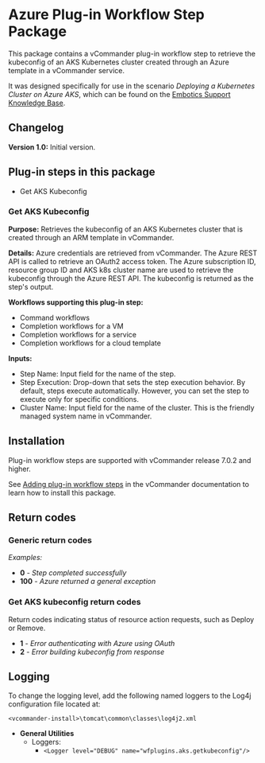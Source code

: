 # Azure Plug-in Workflow Step Package

This package contains a vCommander plug-in workflow step to retrieve the kubeconfig of an AKS Kubernetes cluster created through an Azure template in a vCommander service. 

It was designed specifically for use in the scenario *Deploying a Kubernetes Cluster on Azure AKS*, which can be found on the [Embotics Support Knowledge Base](https://support.embotics.com/support/home).

## Changelog

**Version 1.0:** Initial version.

## Plug-in steps in this package
+ Get AKS Kubeconfig

### Get AKS Kubeconfig
**Purpose:** Retrieves the kubeconfig of an AKS Kubernetes cluster that is created through an ARM template in vCommander.

**Details:** Azure credentials are retrieved from vCommander. The Azure REST API is called to retrieve an OAuth2 access token. The Azure subscription ID, resource group ID and AKS k8s cluster name are used to retrieve the kubeconfig through the Azure REST API. The kubeconfig is returned as the step's output.

**Workflows supporting this plug-in step:**

 * Command workflows
 * Completion workflows for a VM
 * Completion workflows for a service
 * Completion workflows for a cloud template

**Inputs:** 

* Step Name: Input field for the name of the step. 
* Step Execution: Drop-down that sets the step execution behavior. By default, steps execute automatically. However, you can set the step to execute only for specific conditions.
* Cluster Name: Input field for the name of the cluster. This is the friendly managed system name in vCommander.

## Installation

Plug-in workflow steps are supported with vCommander release 7.0.2 and higher. 

See [Adding plug-in workflow steps](http://docs.embotics.com/vCommander/Using-Plug-In-WF-Steps.htm#Adding) in the vCommander documentation to learn how to install this package. 

## Return codes

### Generic return codes

*Examples:*

+ **0** - *Step completed successfully*
+ **100** - *Azure returned a general exception*

### Get AKS kubeconfig return codes

Return codes indicating status of resource action requests, such as Deploy or Remove.

- **1** - *Error authenticating with Azure using OAuth*
- **2** - *Error building kubeconfig from response*

## Logging
To change the logging level, add the following named loggers to the Log4j configuration file located at: 

`<vcommander-install>\tomcat\common\classes\log4j2.xml` 

+ **General Utilities**
    + Loggers:
      + `<Logger level="DEBUG" name="wfplugins.aks.getkubeconfig"/>`

